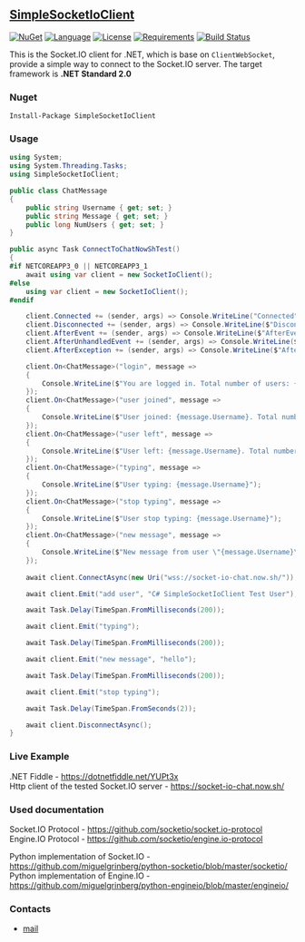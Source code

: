 ## [SimpleSocketIoClient](https://github.com/HavenDV/SimpleSocketIoClient/) 

[![NuGet](https://img.shields.io/nuget/v/SimpleSocketIoClient.svg?style=flat-square)](https://www.nuget.org/packages/SimpleSocketIoClient/)
[![Language](https://img.shields.io/badge/language-C%23-blue.svg?style=flat-square)](https://github.com/HavenDV/SimpleSocketIoClient/search?l=C%23&o=desc&s=&type=Code) 
[![License](https://img.shields.io/github/license/HavenDV/SimpleSocketIoClient.svg?label=License&maxAge=86400)](LICENSE.md) 
[![Requirements](https://img.shields.io/badge/Requirements-.NET%20Standard%202.0-blue.svg)](https://github.com/dotnet/standard/blob/master/docs/versions/netstandard2.0.md)
[![Build Status](https://github.com/HavenDV/SimpleSocketIoClient/workflows/.NET%20Core/badge.svg?branch=master)](https://github.com/HavenDV/SimpleSocketIoClient/actions?query=workflow%3A%22.NET+Core%22)

This is the Socket.IO client for .NET, which is base on `ClientWebSocket`, provide a simple way to connect to the Socket.IO server. The target framework is **.NET Standard 2.0**

### Nuget

```
Install-Package SimpleSocketIoClient
```

### Usage

```cs
using System;
using System.Threading.Tasks;
using SimpleSocketIoClient;

public class ChatMessage
{
    public string Username { get; set; }
    public string Message { get; set; }
    public long NumUsers { get; set; }
}

public async Task ConnectToChatNowShTest()
{
#if NETCOREAPP3_0 || NETCOREAPP3_1
    await using var client = new SocketIoClient();
#else
    using var client = new SocketIoClient();
#endif

    client.Connected += (sender, args) => Console.WriteLine("Connected");
    client.Disconnected += (sender, args) => Console.WriteLine($"Disconnected. Reason: {args.Reason}, Status: {args.Status:G}");
    client.AfterEvent += (sender, args) => Console.WriteLine($"AfterEvent: {args.Value}");
    client.AfterUnhandledEvent += (sender, args) => Console.WriteLine($"AfterUnhandledEvent: {args.Value}");
    client.AfterException += (sender, args) => Console.WriteLine($"AfterException: {args.Value}");

    client.On<ChatMessage>("login", message =>
    {
        Console.WriteLine($"You are logged in. Total number of users: {message.NumUsers}");
    });
    client.On<ChatMessage>("user joined", message =>
    {
        Console.WriteLine($"User joined: {message.Username}. Total number of users: {message.NumUsers}");
    });
    client.On<ChatMessage>("user left", message =>
    {
        Console.WriteLine($"User left: {message.Username}. Total number of users: {message.NumUsers}");
    });
    client.On<ChatMessage>("typing", message =>
    {
        Console.WriteLine($"User typing: {message.Username}");
    });
    client.On<ChatMessage>("stop typing", message =>
    {
        Console.WriteLine($"User stop typing: {message.Username}");
    });
    client.On<ChatMessage>("new message", message =>
    {
        Console.WriteLine($"New message from user \"{message.Username}\": {message.Message}");
    });
	
    await client.ConnectAsync(new Uri("wss://socket-io-chat.now.sh/"));

    await client.Emit("add user", "C# SimpleSocketIoClient Test User");

    await Task.Delay(TimeSpan.FromMilliseconds(200));

    await client.Emit("typing");

    await Task.Delay(TimeSpan.FromMilliseconds(200));

    await client.Emit("new message", "hello");

    await Task.Delay(TimeSpan.FromMilliseconds(200));

    await client.Emit("stop typing");

    await Task.Delay(TimeSpan.FromSeconds(2));

    await client.DisconnectAsync();
}
```

### Live Example

.NET Fiddle - https://dotnetfiddle.net/YUPt3x <br/>
Http client of the tested Socket.IO server - https://socket-io-chat.now.sh/

### Used documentation

Socket.IO Protocol - https://github.com/socketio/socket.io-protocol <br/>
Engine.IO Protocol - https://github.com/socketio/engine.io-protocol <br/>

Python implementation of Socket.IO - https://github.com/miguelgrinberg/python-socketio/blob/master/socketio/ <br/>
Python implementation of Engine.IO - https://github.com/miguelgrinberg/python-engineio/blob/master/engineio/ <br/>

### Contacts
* [mail](mailto:havendv@gmail.com)